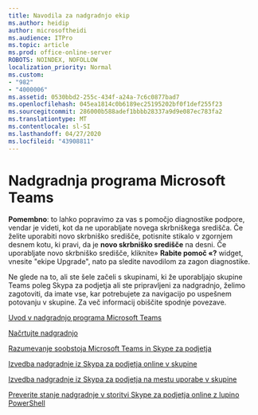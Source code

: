 ```yaml
---
title: Navodila za nadgradnjo ekip
ms.author: heidip
author: microsoftheidi
ms.audience: ITPro
ms.topic: article
ms.prod: office-online-server
ROBOTS: NOINDEX, NOFOLLOW
localization_priority: Normal
ms.custom:
- "982"
- "4000006"
ms.assetid: 0530bbd2-255c-434f-a24a-7c6c0877bad7
ms.openlocfilehash: 045ea1814c0b6189ec25195202bf0f1def255f23
ms.sourcegitcommit: 286000b588adef1bbbb28337a9d9e087ec783fa2
ms.translationtype: MT
ms.contentlocale: sl-SI
ms.lasthandoff: 04/27/2020
ms.locfileid: "43908811"
---
```

# <a name="microsoft-teams-upgrade"></a>Nadgradnja programa Microsoft Teams

**Pomembno**: to lahko popravimo za vas s pomočjo diagnostike podpore, vendar je videti, kot da ne uporabljate novega skrbniškega središča. Če želite uporabiti novo skrbniško središče, potisnite stikalo v zgornjem desnem kotu, ki pravi, da je **novo skrbniško središče** na desni. Če uporabljate novo skrbniško središče, kliknite» **Rabite pomoč «?** widget, vnesite "ekipe Upgrade", nato pa sledite navodilom za zagon diagnostike.

Ne glede na to, ali ste šele začeli s skupinami, ki že uporabljajo skupine Teams poleg Skypa za podjetja ali ste pripravljeni za nadgradnjo, želimo zagotoviti, da imate vse, kar potrebujete za navigacijo po uspešnem potovanju v skupine. Za več informacij obiščite spodnje povezave.

[Uvod v nadgradnjo programa Microsoft Teams](https://docs.microsoft.com/MicrosoftTeams/upgrade-start-here)

[Načrtujte nadgradnjo](https://docs.microsoft.com/MicrosoftTeams/upgrade-plan-journey)

[Razumevanje soobstoja Microsoft Teams in Skype za podjetja](https://docs.microsoft.com/MicrosoftTeams/teams-and-skypeforbusiness-coexistence-and-interoperability)

[Izvedba nadgradnje iz Skypa za podjetja online v skupine](https://docs.microsoft.com/MicrosoftTeams/upgrade-to-teams-execute-skypeforbusinessonline)

[Izvedba nadgradnje iz Skypa za podjetja na mestu uporabe v skupine](https://docs.microsoft.com/MicrosoftTeams/upgrade-to-teams-execute-skypeforbusinesshybridonprem)
 
[Preverite stanje nadgradnje v storitvi Skype za podjetja online z lupino PowerShell](https://docs.microsoft.com/powershell/module/skype/get-csteamsupgradestatus?view=skype-ps)